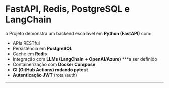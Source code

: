 #  FastAPI, Redis, PostgreSQL e LangChain 

o Projeto demonstra um backend escalável em **Python (FastAPI)** com:
- APIs RESTful
- Persistência em **PostgreSQL**
- Cache em **Redis**
- Integração com **LLMs (LangChain + OpenAI/Azure)** ***a ser definido
- Containerização com **Docker Compose**
- **CI (GitHub Actions) rodando pytest**
- **Autenticação JWT** (rota /auth)

---



